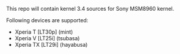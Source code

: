 This repo will contain kernel 3.4 sources for Sony MSM8960 kernel.

Following devices are supported:
- Xperia T [LT30p] (mint)
- Xperia V [LT25i] (tsubasa)
- Xperia TX [LT29i] (hayabusa)
